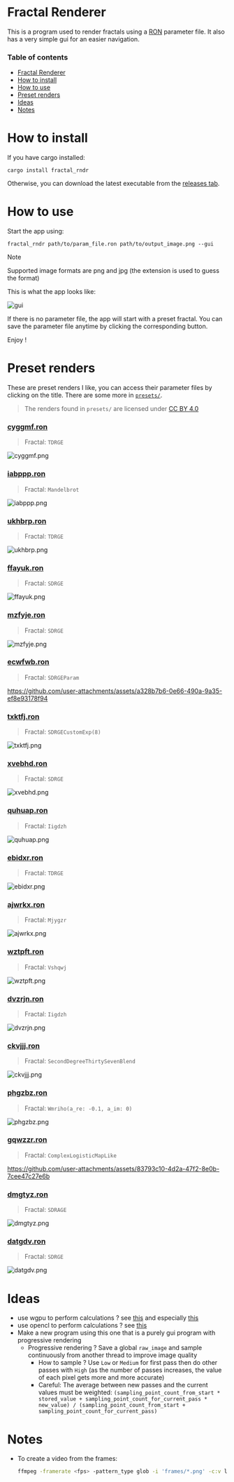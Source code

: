 # Fractal Renderer

This is a program used to render fractals using a [RON](https://docs.rs/ron/latest/ron/) parameter file. It also has a very simple gui for an easier navigation.

### Table of contents

- [Fractal Renderer](#fractal-renderer)
- [How to install](#how-to-install)
- [How to use](#how-to-use)
- [Preset renders](#preset-renders)
- [Ideas](#ideas)
- [Notes](#notes)

# How to install

If you have cargo installed:

```
cargo install fractal_rndr
```

Otherwise, you can download the latest executable from the [releases tab](https://github.com/valflrt/fractal_rndr/releases/latest).

# How to use

Start the app using:

```
fractal_rndr path/to/param_file.ron path/to/output_image.png --gui
```

> [!NOTE]
> Supported image formats are png and jpg (the extension is used to guess the format)

This is what the app looks like:

![gui](/img/gui.png)

If there is no parameter file, the app will start with a preset fractal. You can save the parameter file anytime by clicking the corresponding button.

Enjoy !

# Preset renders

These are preset renders I like, you can access their parameter files by clicking on the title. There are some more in [`presets/`](presets/).

> The renders found in `presets/` are licensed under [CC BY 4.0](https://creativecommons.org/licenses/by/4.0/)

### [cyggmf.ron](presets/cyggmf.ron)

> Fractal: `TDRGE`

![cyggmf.png](presets/cyggmf.png)

### [iabppp.ron](presets/iabppp.ron)

> Fractal: `Mandelbrot`

![iabppp.png](presets/iabppp.png)

### [ukhbrp.ron](presets/ukhbrp.ron)

> Fractal: `TDRGE`

![ukhbrp.png](presets/ukhbrp.png)

### [ffayuk.ron](presets/ffayuk.ron)

> Fractal: `SDRGE`

![ffayuk.png](presets/ffayuk.png)

### [mzfyje.ron](presets/mzfyje.ron)

> Fractal: `SDRGE`

![mzfyje.png](presets/mzfyje.png)

### [ecwfwb.ron](presets/ecwfwb.ron)

> Fractal: `SDRGEParam`

https://github.com/user-attachments/assets/a328b7b6-0e66-490a-9a35-ef8e93178f94

### [txktfj.ron](presets/txktfj.ron)

> Fractal: `SDRGECustomExp(8)`

![txktfj.png](presets/txktfj.png)

### [xvebhd.ron](presets/xvebhd.ron)

> Fractal: `SDRGE`

![xvebhd.png](presets/xvebhd.png)

### [quhuap.ron](presets/quhuap.ron)

> Fractal: `Iigdzh`

![quhuap.png](presets/quhuap.png)

### [ebidxr.ron](presets/ebidxr.ron)

> Fractal: `TDRGE`

![ebidxr.png](presets/ebidxr.png)

### [ajwrkx.ron](presets/ajwrkx.ron)

> Fractal: `Mjygzr`

![ajwrkx.png](presets/ajwrkx.png)

### [wztpft.ron](presets/wztpft.ron)

> Fractal: `Vshqwj`

![wztpft.png](presets/wztpft.png)

### [dvzrjn.ron](presets/dvzrjn.ron)

> Fractal: `Iigdzh`

![dvzrjn.png](presets/dvzrjn.png)

### [ckvjjj.ron](presets/ckvjjj.ron)

> Fractal: `SecondDegreeThirtySevenBlend`

![ckvjjj.png](presets/ckvjjj.png)

### [phgzbz.ron](presets/phgzbz.ron)

> Fractal: `Wmriho(a_re: -0.1, a_im: 0)`

![phgzbz.png](presets/phgzbz.png)

### [gqwzzr.ron](presets/gqwzzr.ron)

> Fractal: `ComplexLogisticMapLike`

https://github.com/user-attachments/assets/83793c10-4d2a-47f2-8e0b-7cee47c27e6b

### [dmgtyz.ron](presets/dmgtyz.ron)

> Fractal: `SDRAGE`

![dmgtyz.png](presets/dmgtyz.png)

### [datgdv.ron](presets/datgdv.ron)

> Fractal: `SDRGE`

![datgdv.png](presets/datgdv.png)

# Ideas

- use wgpu to perform calculations ? see [this](https://github.com/gfx-rs/wgpu/blob/trunk/examples%2Fsrc%2Fhello_compute%2Fmod.rs) and especially [this](https://github.com/gfx-rs/wgpu/blob/trunk/examples%2Fsrc%2Frepeated_compute%2Fmod.rs)
- use opencl to perform calculations ? see [this](https://docs.rs/opencl3/latest/opencl3/)
- Make a new program using this one that is a purely gui program with progressive rendering
  - Progressive rendering ? Save a global `raw_image` and sample continuously from another thread to improve image quality
    - How to sample ? Use `Low` or `Medium` for first pass then do other passes with `High` (as the number of passes increases, the value of each pixel gets more and more accurate)
    - Careful: The average between new passes and the current values must be weighted: `(sampling_point_count_from_start * stored_value + sampling_point_count_for_current_pass * new_value) / (sampling_point_count_from_start + sampling_point_count_for_current_pass)`

# Notes

- To create a video from the frames:
  ```bash
  ffmpeg -framerate <fps> -pattern_type glob -i 'frames/*.png' -c:v libx264 -pix_fmt yuv420p video.mp4
  ```
